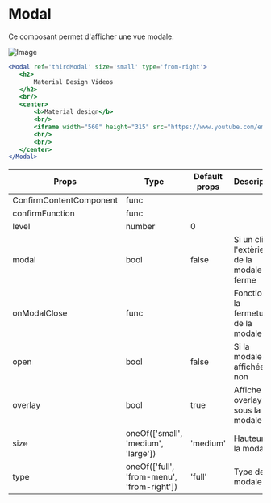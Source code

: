 # Modal

Ce composant permet d'afficher une vue modale.

![Image](https://github.com/get-focus/focus-components/blob/develop/src/modal/example/capture.png?raw=true)

```jsx
<Modal ref='thirdModal' size='small' type='from-right'>
   <h2>
       Material Design Videos
   </h2>
   <br/>
   <center>
       <b>Material design</b>
       <br/>
       <iframe width="560" height="315" src="https://www.youtube.com/embed/Q8TXgCzxEnw" frameborder="0" allowfullscreen></iframe>
       <br/>
       <br/>
   </center>
</Modal>
```

| Props | Type | Default props | Description |
|---|---|---|---|
| ConfirmContentComponent | func |  | |
| confirmFunction | func | | |
| level | number | 0 | |
| modal | bool | false | Si un clic à l'extèrieure de la modale la ferme |
| onModalClose | func |  | Fonction à la fermeture de la modale |
| open | bool | false | Si la modale est affichée ou non |
| overlay | bool | true | Affiche un overlay sous la modale |
| size | oneOf(['small', 'medium', 'large']) | 'medium' | Hauteur de la modale |
| type | oneOf(['full', 'from-menu', 'from-right']) | 'full' | Type de modale|
